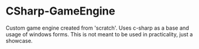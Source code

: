 # CSharp-GameEngine
 Custom game engine created from 'scratch'. Uses c-sharp as a base and usage of windows forms. This is not meant to be used in practicality, just a showcase.
